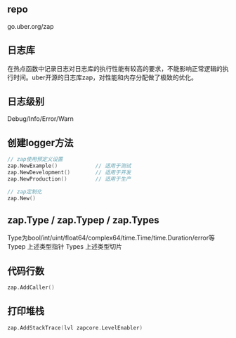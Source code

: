 ## repo
go.uber.org/zap

## 日志库
在热点函数中记录日志对日志库的执行性能有较高的要求，不能影响正常逻辑的执行时间。uber开源的日志库zap，对性能和内存分配做了极致的优化。

## 日志级别
Debug/Info/Error/Warn

## 创建logger方法
``` go
// zap使用预定义设置
zap.NewExample()            // 适用于测试
zap.NewDevelopment()        // 适用于开发
zap.NewProduction()         // 适用于生产

// zap定制化
zap.New()
```

## zap.Type / zap.Typep / zap.Types
Type为bool/int/uint/float64/complex64/time.Time/time.Duration/error等   
Typep 上述类型指针
Types 上述类型切片

## 代码行数
``` go
zap.AddCaller()
```

## 打印堆栈
``` go
zap.AddStackTrace(lvl zapcore.LevelEnabler)
```